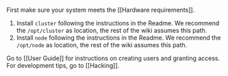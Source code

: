 First make sure your system meets the [[Hardware requirements]].

1. Install `cluster` following the instructions in the Readme. We recommend the `/opt/cluster` as location, the rest of the wiki assumes this path.
2. Install `node` following the instructions in the Readme. We recommend the `/opt/node` as location, the rest of the wiki assumes this path.

Go to [[User Guide]] for instructions on creating users and granting access. For development tips, go to [[Hacking]].

